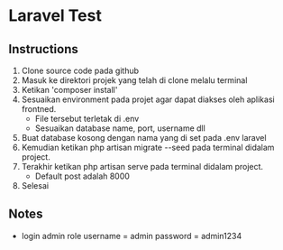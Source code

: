 # Laravel Test

## Instructions
1. Clone source code pada github
2. Masuk ke direktori projek yang telah di clone melalu terminal
3. Ketikan 'composer install'
3. Sesuaikan environment pada projet agar dapat diakses oleh aplikasi frontned.
    - File tersebut terletak di .env
    - Sesuaikan database name, port, username dll
4. Buat database kosong dengan nama yang di set pada .env laravel
5. Kemudian ketikan php artisan migrate --seed pada terminal didalam project.
6. Terakhir ketikan php artisan serve pada terminal didalam project.
    - Default post adalah 8000
7. Selesai

## Notes
- login admin role
username = admin
password = admin1234